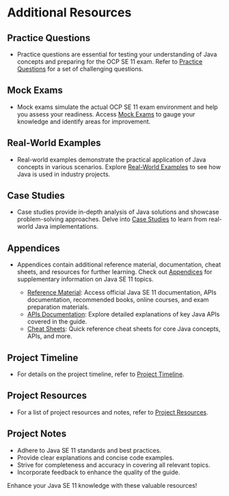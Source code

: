 # Additional Resources

## Practice Questions
- Practice questions are essential for testing your understanding of Java concepts and preparing for the OCP SE 11 exam. Refer to [Practice Questions](practice_questions.md) for a set of challenging questions.

## Mock Exams
- Mock exams simulate the actual OCP SE 11 exam environment and help you assess your readiness. Access [Mock Exams](mock_exams.md) to gauge your knowledge and identify areas for improvement.

## Real-World Examples
- Real-world examples demonstrate the practical application of Java concepts in various scenarios. Explore [Real-World Examples](real_world_examples.md) to see how Java is used in industry projects.

## Case Studies
- Case studies provide in-depth analysis of Java solutions and showcase problem-solving approaches. Delve into [Case Studies](case_studies.md) to learn from real-world Java implementations.

## Appendices
- Appendices contain additional reference material, documentation, cheat sheets, and resources for further learning. Check out [Appendices](appendices.md) for supplementary information on Java SE 11 topics.

  - [Reference Material](reference_material.md): Access official Java SE 11 documentation, APIs documentation, recommended books, online courses, and exam preparation materials.
  - [APIs Documentation](apis_documentation.md): Explore detailed explanations of key Java APIs covered in the guide.
  - [Cheat Sheets](cheat_sheets.md): Quick reference cheat sheets for core Java concepts, APIs, and more.

## Project Timeline
- For details on the project timeline, refer to [Project Timeline](project_timeline.md).

## Project Resources
- For a list of project resources and notes, refer to [Project Resources](project_resources.md).

## Project Notes
- Adhere to Java SE 11 standards and best practices.
- Provide clear explanations and concise code examples.
- Strive for completeness and accuracy in covering all relevant topics.
- Incorporate feedback to enhance the quality of the guide.

Enhance your Java SE 11 knowledge with these valuable resources!

